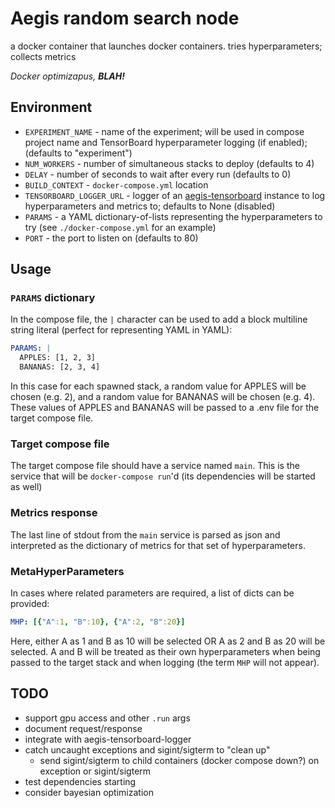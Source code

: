 # Aegis random search node
a docker container that launches docker containers. tries hyperparameters; collects metrics

*Docker optimizapus,* ***BLAH!***

## Environment
- `EXPERIMENT_NAME` - name of the experiment; will be used in compose project name and TensorBoard hyperparameter logging (if enabled); (defaults to "experiment")
- `NUM_WORKERS` - number of simultaneous stacks to deploy (defaults to 4)
- `DELAY` - number of seconds to wait after every run (defaults to 0)
- `BUILD_CONTEXT` - `docker-compose.yml` location
- `TENSORBOARD_LOGGER_URL` - logger of an [aegis-tensorboard](https://github.com/tehZevo/aegis-tensorboard) instance to log hyperparameters and metrics to; defaults to None (disabled)
- `PARAMS` - a YAML dictionary-of-lists representing the hyperparameters to try (see `./docker-compose.yml` for an example)
- `PORT` - the port to listen on (defaults to 80)

## Usage
### `PARAMS` dictionary
In the compose file, the `|` character can be used to add a block multiline string literal (perfect for representing YAML in YAML):
```yaml
PARAMS: |
  APPLES: [1, 2, 3]
  BANANAS: [2, 3, 4]
```
In this case for each spawned stack, a random value for APPLES will be chosen (e.g. 2), and a random value for BANANAS will be chosen (e.g. 4). These values of APPLES and BANANAS will be passed to a .env file for the target compose file.

### Target compose file
The target compose file should have a service named `main`. This is the service that will be `docker-compose run`'d (its dependencies will be started as well)

### Metrics response
The last line of stdout from the `main` service is parsed as json and interpreted as the dictionary of metrics for that set of hyperparameters.

### MetaHyperParameters
In cases where related parameters are required, a list of dicts can be provided:
```yaml
MHP: [{"A":1, "B":10}, {"A":2, "B":20}]
```
Here, either A as 1 and B as 10 will be selected OR A as 2 and B as 20 will be selected. A and B will be treated as their own hyperparameters when being passed to the target stack and when logging (the term `MHP` will not appear).

## TODO
- support gpu access and other `.run` args
- document request/response
- integrate with aegis-tensorboard-logger
- catch uncaught exceptions and sigint/sigterm to "clean up"
  - send sigint/sigterm to child containers (docker compose down?) on exception or sigint/sigterm
- test dependencies starting
- consider bayesian optimization
